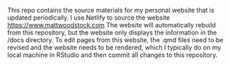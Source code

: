 This repo contains the source materials for my personal website that is updated periodically. I use Netlify to source the website https://www.mattwoodstock.com The website will automatically rebuild from this repository, but the website only displays the information in the /docs directory. To edit pages from this website, the .qmd files need to be revised and the website needs to be rendered, which I typically do on my local machine in RStudio and then commit all changes to this repository.
